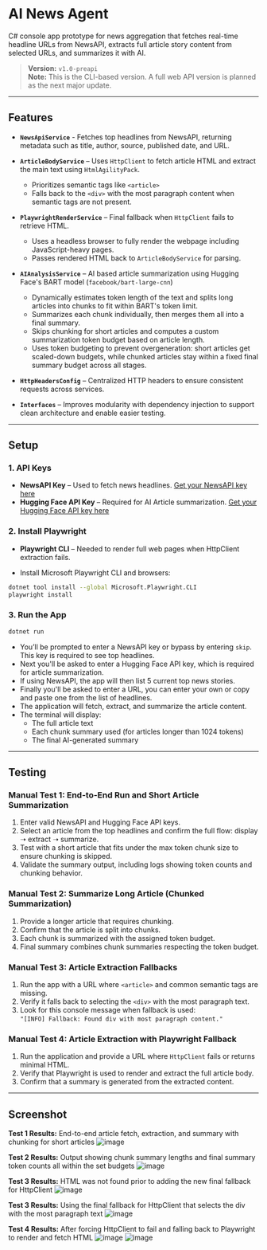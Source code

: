 # AI News Agent

C# console app prototype for news aggregation that fetches real-time headline URLs from NewsAPI, extracts full article story content from selected URLs, and summarizes it with AI.

> **Version:** `v1.0-preapi`  
> **Note:** This is the CLI-based version. A full web API version is planned as the next major update.                   

---

## Features
 
- **`NewsApiService`** - Fetches top headlines from NewsAPI, returning metadata such as title, author, source, published date, and URL.

- **`ArticleBodyService`** – Uses `HttpClient` to fetch article HTML and extract the main text using `HtmlAgilityPack`. 
  - Prioritizes semantic tags like `<article>`
  - Falls back to the `<div>` with the most paragraph content when semantic tags are not present.

- **`PlaywrightRenderService`** – Final fallback when `HttpClient` fails to retrieve HTML.
  - Uses a headless browser to fully render the webpage including JavaScript-heavy pages.
  - Passes rendered HTML back to `ArticleBodyService` for parsing.

- **`AIAnalysisService`** – AI based article summarization using Hugging Face's BART model (`facebook/bart-large-cnn`)
  - Dynamically estimates token length of the text and splits long articles into chunks to fit within BART's token limit.
  - Summarizes each chunk individually, then merges them all into a final summary.
  - Skips chunking for short articles and computes a custom summarization token budget based on article length.
  - Uses token budgeting to prevent overgeneration: short articles get scaled-down budgets, while chunked articles stay within a fixed final summary budget across all stages.

- **`HttpHeadersConfig`** – Centralized HTTP headers to ensure consistent requests across services.

- **`Interfaces`** – Improves modularity with dependency injection to support clean architecture and enable easier testing.

---

## Setup

### 1. API Keys

- **NewsAPI Key** – Used to fetch news headlines. [Get your NewsAPI key here](https://newsapi.org/)
- **Hugging Face API Key** – Required for AI Article summarization. [Get your Hugging Face API key here](https://huggingface.co/)

### 2. Install Playwright

- **Playwright CLI** – Needed to render full web pages when HttpClient extraction fails.

- Install Microsoft Playwright CLI and browsers:

```bash
dotnet tool install --global Microsoft.Playwright.CLI
playwright install
```

### 3. Run the App

```bash
dotnet run
```

- You’ll be prompted to enter a NewsAPI key or bypass by entering `skip`. This key is required to see top headlines.
- Next you'll be asked to enter a Hugging Face API key, which is required for article summarization.
- If using NewsAPI, the app will then list 5 current top news stories.
- Finally you'll be asked to enter a URL, you can enter your own or copy and paste one from the list of headlines.
- The application will fetch, extract, and summarize the article content.
- The terminal will display:
  - The full article text
  - Each chunk summary used (for articles longer than 1024 tokens)
  - The final AI-generated summary

---

## **Testing**

### **Manual Test 1: End-to-End Run and Short Article Summarization**
1. Enter valid NewsAPI and Hugging Face API keys.  
2. Select an article from the top headlines and confirm the full flow: display ➝ extract ➝ summarize.  
3. Test with a short article that fits under the max token chunk size to ensure chunking is skipped.  
4. Validate the summary output, including logs showing token counts and chunking behavior.

### **Manual Test 2: Summarize Long Article (Chunked Summarization)**  
1. Provide a longer article that requires chunking.  
2. Confirm that the article is split into chunks.  
3. Each chunk is summarized with the assigned token budget.  
4. Final summary combines chunk summaries respecting the token budget.

### Manual Test 3: Article Extraction Fallbacks
1. Run the app with a URL where `<article>` and common semantic tags are missing.
2. Verify it falls back to selecting the `<div>` with the most paragraph text.
3. Look for this console message when fallback is used:  
   `"[INFO] Fallback: Found div with most paragraph content."`

### **Manual Test 4: Article Extraction with Playwright Fallback**
1. Run the application and provide a URL where `HttpClient` fails or returns minimal HTML.
2. Verify that Playwright is used to render and extract the full article body.
3. Confirm that a summary is generated from the extracted content.

---

## **Screenshot**
**Test 1 Results:** End-to-end article fetch, extraction, and summary with chunking for short articles
![image](https://github.com/user-attachments/assets/c1b79774-8dea-4c35-a893-f1a99303acd3)

**Test 2 Results:** Output showing chunk summary lengths and final summary token counts all within the set budgets
![image](https://github.com/user-attachments/assets/18c1ed6b-5930-4346-b77c-561d2138e0dc)

**Test 3 Results:** HTML was not found prior to adding the new final fallback for HttpClient
![image](https://github.com/user-attachments/assets/9732163e-75d9-4866-a090-fe3c4eec208a)

**Test 3 Results:** Using the final fallback for HttpClient that selects the div with the most paragraph text
![image](https://github.com/user-attachments/assets/c7516593-e1fb-4fd6-aabe-27324b09db6d)

**Test 4 Results:** After forcing HttpClient to fail and falling back to Playwright to render and fetch HTML
![image](https://github.com/user-attachments/assets/6779ff22-2e4c-44bc-9a9a-ec6d13ed9888)
![image](https://github.com/user-attachments/assets/38fe4f92-aac0-4c07-9be2-3952366f6a8f)

